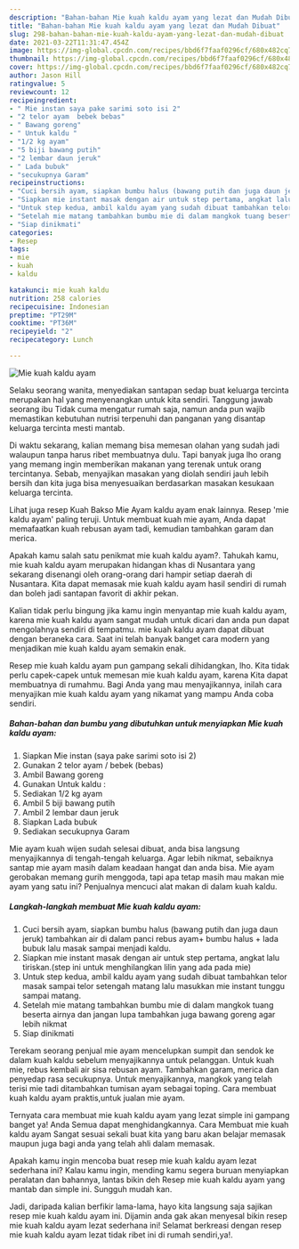 ```yaml
---
description: "Bahan-bahan Mie kuah kaldu ayam yang lezat dan Mudah Dibuat"
title: "Bahan-bahan Mie kuah kaldu ayam yang lezat dan Mudah Dibuat"
slug: 298-bahan-bahan-mie-kuah-kaldu-ayam-yang-lezat-dan-mudah-dibuat
date: 2021-03-22T11:31:47.454Z
image: https://img-global.cpcdn.com/recipes/bbd6f7faaf0296cf/680x482cq70/mie-kuah-kaldu-ayam-foto-resep-utama.jpg
thumbnail: https://img-global.cpcdn.com/recipes/bbd6f7faaf0296cf/680x482cq70/mie-kuah-kaldu-ayam-foto-resep-utama.jpg
cover: https://img-global.cpcdn.com/recipes/bbd6f7faaf0296cf/680x482cq70/mie-kuah-kaldu-ayam-foto-resep-utama.jpg
author: Jason Hill
ratingvalue: 5
reviewcount: 12
recipeingredient:
- " Mie instan saya pake sarimi soto isi 2"
- "2 telor ayam  bebek bebas"
- " Bawang goreng"
- " Untuk kaldu "
- "1/2 kg ayam"
- "5 biji bawang putih"
- "2 lembar daun jeruk"
- " Lada bubuk"
- "secukupnya Garam"
recipeinstructions:
- "Cuci bersih ayam, siapkan bumbu halus (bawang putih dan juga daun jeruk) tambahkan air di dalam panci rebus ayam+ bumbu halus + lada bubuk lalu masak sampai menjadi kaldu."
- "Siapkan mie instant masak dengan air untuk step pertama, angkat lalu tiriskan.(step ini untuk menghilangkan lilin yang ada pada mie)"
- "Untuk step kedua, ambil kaldu ayam yang sudah dibuat tambahkan telor masak sampai telor setengah matang lalu masukkan mie instant tunggu sampai matang."
- "Setelah mie matang tambahkan bumbu mie di dalam mangkok tuang beserta airnya dan jangan lupa tambahkan juga bawang goreng agar lebih nikmat"
- "Siap dinikmati"
categories:
- Resep
tags:
- mie
- kuah
- kaldu

katakunci: mie kuah kaldu 
nutrition: 258 calories
recipecuisine: Indonesian
preptime: "PT29M"
cooktime: "PT36M"
recipeyield: "2"
recipecategory: Lunch

---
```



![Mie kuah kaldu ayam](https://img-global.cpcdn.com/recipes/bbd6f7faaf0296cf/680x482cq70/mie-kuah-kaldu-ayam-foto-resep-utama.jpg)

Selaku seorang wanita, menyediakan santapan sedap buat keluarga tercinta merupakan hal yang menyenangkan untuk kita sendiri. Tanggung jawab seorang ibu Tidak cuma mengatur rumah saja, namun anda pun wajib memastikan kebutuhan nutrisi terpenuhi dan panganan yang disantap keluarga tercinta mesti mantab.

Di waktu  sekarang, kalian memang bisa memesan olahan yang sudah jadi walaupun tanpa harus ribet membuatnya dulu. Tapi banyak juga lho orang yang memang ingin memberikan makanan yang terenak untuk orang tercintanya. Sebab, menyajikan masakan yang diolah sendiri jauh lebih bersih dan kita juga bisa menyesuaikan berdasarkan masakan kesukaan keluarga tercinta. 

Lihat juga resep Kuah Bakso Mie Ayam kaldu ayam enak lainnya. Resep &#39;mie kaldu ayam&#39; paling teruji. Untuk membuat kuah mie ayam, Anda dapat memafaatkan kuah rebusan ayam tadi, kemudian tambahkan garam dan merica.

Apakah kamu salah satu penikmat mie kuah kaldu ayam?. Tahukah kamu, mie kuah kaldu ayam merupakan hidangan khas di Nusantara yang sekarang disenangi oleh orang-orang dari hampir setiap daerah di Nusantara. Kita dapat memasak mie kuah kaldu ayam hasil sendiri di rumah dan boleh jadi santapan favorit di akhir pekan.

Kalian tidak perlu bingung jika kamu ingin menyantap mie kuah kaldu ayam, karena mie kuah kaldu ayam sangat mudah untuk dicari dan anda pun dapat mengolahnya sendiri di tempatmu. mie kuah kaldu ayam dapat dibuat dengan beraneka cara. Saat ini telah banyak banget cara modern yang menjadikan mie kuah kaldu ayam semakin enak.

Resep mie kuah kaldu ayam pun gampang sekali dihidangkan, lho. Kita tidak perlu capek-capek untuk memesan mie kuah kaldu ayam, karena Kita dapat membuatnya di rumahmu. Bagi Anda yang mau menyajikannya, inilah cara menyajikan mie kuah kaldu ayam yang nikamat yang mampu Anda coba sendiri.

<!--inarticleads1-->

##### Bahan-bahan dan bumbu yang dibutuhkan untuk menyiapkan Mie kuah kaldu ayam:

1. Siapkan  Mie instan (saya pake sarimi soto isi 2)
1. Gunakan 2 telor ayam / bebek (bebas)
1. Ambil  Bawang goreng
1. Gunakan  Untuk kaldu :
1. Sediakan 1/2 kg ayam
1. Ambil 5 biji bawang putih
1. Ambil 2 lembar daun jeruk
1. Siapkan  Lada bubuk
1. Sediakan secukupnya Garam


Mie ayam kuah wijen sudah selesai dibuat, anda bisa langsung menyajikannya di tengah-tengah keluarga. Agar lebih nikmat, sebaiknya santap mie ayam masih dalam keadaan hangat dan anda bisa. Mie ayam gerobakan memang gurih menggoda, tapi apa tetap masih mau makan mie ayam yang satu ini? Penjualnya mencuci alat makan di dalam kuah kaldu. 

<!--inarticleads2-->

##### Langkah-langkah membuat Mie kuah kaldu ayam:

1. Cuci bersih ayam, siapkan bumbu halus (bawang putih dan juga daun jeruk) tambahkan air di dalam panci rebus ayam+ bumbu halus + lada bubuk lalu masak sampai menjadi kaldu.
1. Siapkan mie instant masak dengan air untuk step pertama, angkat lalu tiriskan.(step ini untuk menghilangkan lilin yang ada pada mie)
1. Untuk step kedua, ambil kaldu ayam yang sudah dibuat tambahkan telor masak sampai telor setengah matang lalu masukkan mie instant tunggu sampai matang.
1. Setelah mie matang tambahkan bumbu mie di dalam mangkok tuang beserta airnya dan jangan lupa tambahkan juga bawang goreng agar lebih nikmat
1. Siap dinikmati


Terekam seorang penjual mie ayam mencelupkan sumpit dan sendok ke dalam kuah kaldu sebelum menyajikannya untuk pelanggan. Untuk kuah mie, rebus kembali air sisa rebusan ayam. Tambahkan garam, merica dan penyedap rasa secukupnya. Untuk menyajikannya, mangkok yang telah terisi mie tadi ditambahkan tumisan ayam sebagai toping. Cara membuat kuah kaldu ayam praktis,untuk jualan mie ayam. 

Ternyata cara membuat mie kuah kaldu ayam yang lezat simple ini gampang banget ya! Anda Semua dapat menghidangkannya. Cara Membuat mie kuah kaldu ayam Sangat sesuai sekali buat kita yang baru akan belajar memasak maupun juga bagi anda yang telah ahli dalam memasak.

Apakah kamu ingin mencoba buat resep mie kuah kaldu ayam lezat sederhana ini? Kalau kamu ingin, mending kamu segera buruan menyiapkan peralatan dan bahannya, lantas bikin deh Resep mie kuah kaldu ayam yang mantab dan simple ini. Sungguh mudah kan. 

Jadi, daripada kalian berfikir lama-lama, hayo kita langsung saja sajikan resep mie kuah kaldu ayam ini. Dijamin anda gak akan menyesal bikin resep mie kuah kaldu ayam lezat sederhana ini! Selamat berkreasi dengan resep mie kuah kaldu ayam lezat tidak ribet ini di rumah sendiri,ya!.

